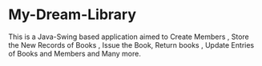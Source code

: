 # My-Dream-Library
This is a Java-Swing based application aimed to Create Members , Store the New Records of Books , Issue the Book, Return books , Update Entries of Books and Members and Many more.
